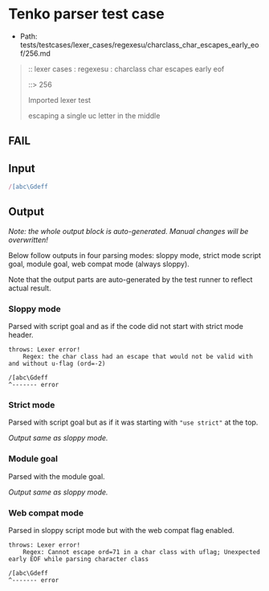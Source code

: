 # Tenko parser test case

- Path: tests/testcases/lexer_cases/regexesu/charclass_char_escapes_early_eof/256.md

> :: lexer cases : regexesu : charclass char escapes early eof
>
> ::> 256
>
> Imported lexer test
>
> escaping a single uc letter in the middle

## FAIL

## Input

`````js
/[abc\Gdeff
`````

## Output

_Note: the whole output block is auto-generated. Manual changes will be overwritten!_

Below follow outputs in four parsing modes: sloppy mode, strict mode script goal, module goal, web compat mode (always sloppy).

Note that the output parts are auto-generated by the test runner to reflect actual result.

### Sloppy mode

Parsed with script goal and as if the code did not start with strict mode header.

`````
throws: Lexer error!
    Regex: the char class had an escape that would not be valid with and without u-flag (ord=-2)

/[abc\Gdeff
^------- error
`````

### Strict mode

Parsed with script goal but as if it was starting with `"use strict"` at the top.

_Output same as sloppy mode._

### Module goal

Parsed with the module goal.

_Output same as sloppy mode._

### Web compat mode

Parsed in sloppy script mode but with the web compat flag enabled.

`````
throws: Lexer error!
    Regex: Cannot escape ord=71 in a char class with uflag; Unexpected early EOF while parsing character class

/[abc\Gdeff
^------- error
`````

